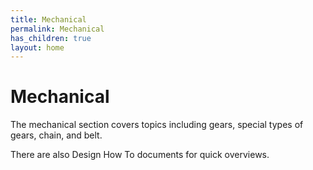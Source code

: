 ```yaml
---
title: Mechanical
permalink: Mechanical
has_children: true
layout: home
---
```




# Mechanical

The mechanical section covers topics including gears, special types of gears, chain, and belt.

There are also Design How To documents for quick overviews.